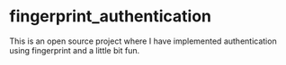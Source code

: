# fingerprint_authentication
This is an open source project where I have implemented authentication using fingerprint and a little bit fun.
